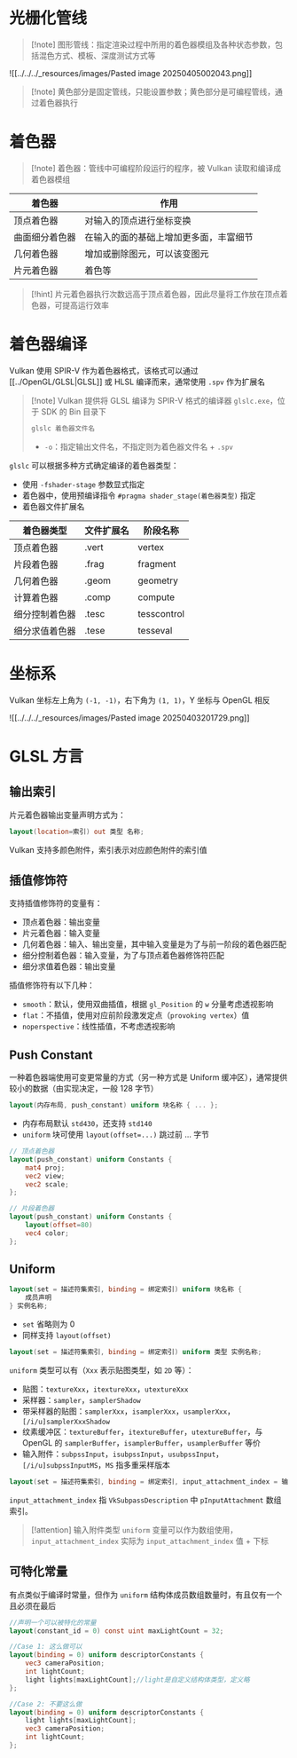 # 光栅化管线

> [!note] 图形管线：指定渲染过程中所用的着色器模组及各种状态参数，包括混色方式、模板、深度测试方式等

![[../../../_resources/images/Pasted image 20250405002043.png]]
> [!note] 黄色部分是固定管线，只能设置参数；黄色部分是可编程管线，通过着色器执行
# 着色器

> [!note] 着色器：管线中可编程阶段运行的程序，被 Vulkan 读取和编译成着色器模组

| 着色器     | 作用                  |
| ------- | ------------------- |
| 顶点着色器   | 对输入的顶点进行坐标变换        |
| 曲面细分着色器 | 在输入的面的基础上增加更多面，丰富细节 |
| 几何着色器   | 增加或删除图元，可以该变图元      |
| 片元着色器   | 着色等                 |
> [!hint] 片元着色器执行次数远高于顶点着色器，因此尽量将工作放在顶点着色器，可提高运行效率
# 着色器编译

Vulkan 使用 SPIR-V 作为着色器格式，该格式可以通过 [[../OpenGL/GLSL|GLSL]] 或 HLSL 编译而来，通常使用 `.spv` 作为扩展名

> [!note] Vulkan 提供将 GLSL 编译为 SPIR-V 格式的编译器 `glslc.exe`，位于 SDK 的 Bin 目录下
> ```bash
> glslc 着色器文件名
>  ```
>  - `-o`：指定输出文件名，不指定则为着色器文件名 + `.spv`

`glslc` 可以根据多种方式确定编译的着色器类型：
- 使用 `-fshader-stage` 参数显式指定
- 着色器中，使用预编译指令 `#pragma shader_stage(着色器类型)` 指定
- 着色器文件扩展名

| 着色器类型   | 文件扩展名 | 阶段名称        |
| ------- | ----- | ----------- |
| 顶点着色器   | .vert | vertex      |
| 片段着色器   | .frag | fragment    |
| 几何着色器   | .geom | geometry    |
| 计算着色器   | .comp | compute     |
| 细分控制着色器 | .tesc | tesscontrol |
| 细分求值着色器 | .tese | tesseval    |
# 坐标系

Vulkan 坐标左上角为 `(-1, -1)`，右下角为 `(1, 1)`，Y 坐标与 OpenGL 相反

![[../../../_resources/images/Pasted image 20250403201729.png]]
# GLSL 方言
## 输出索引

片元着色器输出变量声明方式为：

```glsl
layout(location=索引) out 类型 名称;
```

Vulkan 支持多颜色附件，索引表示对应颜色附件的索引值
## 插值修饰符

支持插值修饰符的变量有：
- 顶点着色器：输出变量
- 片元着色器：输入变量
- 几何着色器：输入、输出变量，其中输入变量是为了与前一阶段的着色器匹配
- 细分控制着色器：输入变量，为了与顶点着色器修饰符匹配
- 细分求值着色器：输出变量

插值修饰符有以下几种：
- `smooth`：默认，使用双曲插值，根据 `gl_Position` 的 `w` 分量考虑透视影响
- `flat`：不插值，使用对应前阶段激发定点（`provoking vertex`）值
- `noperspective`：线性插值，不考虑透视影响
## Push Constant

一种着色器端使用可变更常量的方式（另一种方式是 Uniform 缓冲区），通常提供较小的数据（由实现决定，一般 128 字节）

```glsl
layout(内存布局, push_constant) uniform 块名称 { ... };
```

- 内存布局默认 `std430`，还支持 `std140`
- `uniform` 块可使用 `layout(offset=...)` 跳过前 ... 字节

```glsl
// 顶点着色器
layout(push_constant) uniform Constants {
    mat4 proj;
    vec2 view;
    vec2 scale;
};

// 片段着色器
layout(push_constant) uniform Constants {
    layout(offset=80)
    vec4 color;
};
```
## Uniform

```glsl
layout(set = 描述符集索引, binding = 绑定索引) uniform 块名称 {
    成员声明
} 实例名称;
```

- `set` 省略则为 0
- 同样支持 `layout(offset)`

```glsl
layout(set = 描述符集索引, binding = 绑定索引) uniform 类型 实例名称;
```

`uniform` 类型可以有（`Xxx` 表示贴图类型，如 `2D` 等）：
- 贴图：`textureXxx`，`itextureXxx`，`utextureXxx`
- 采样器：`sampler`，`samplerShadow`
- 带采样器的贴图：`samplerXxx`，`isamplerXxx`，`usamplerXxx`，`[/i/u]samplerXxxShadow`
- 纹素缓冲区：`textureBuffer`，`itextureBuffer`，`utextureBuffer`，与 OpenGL 的 `samplerBuffer`，`isamplerBuffer`，`usamplerBuffer` 等价
- 输入附件：`subpssInput`，`isubpssInput`，`usubpssInput`，`[/i/u]subpssInputMS`，`MS` 指多重采样版本

```glsl
layout(set = 描述符集索引, binding = 绑定索引, input_attachment_index = 输入附件索引) uniform 类型 实例名称;
```

`input_attachment_index` 指 `VkSubpassDescription` 中 `pInputAttachment` 数组索引。

> [!attention] 输入附件类型 `uniform` 变量可以作为数组使用，`input_attachment_index` 实际为 `input_attachment_index` 值 + 下标

## 可特化常量

有点类似于编译时常量，但作为 `uniform` 结构体成员数组数量时，有且仅有一个且必须在最后

```glsl hl:2,8,15
//声明一个可以被特化的常量
layout(constant_id = 0) const uint maxLightCount = 32;

//Case 1: 这么做可以
layout(binding = 0) uniform descriptorConstants {
    vec3 cameraPosition;
    int lightCount;
    light lights[maxLightCount];//light是自定义结构体类型，定义略
};

//Case 2: 不要这么做
layout(binding = 0) uniform descriptorConstants {
    light lights[maxLightCount];
    vec3 cameraPosition;
    int lightCount;
};
```